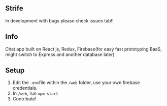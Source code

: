 ## Strife
In development with bugs please check issues tab!!

## Info
Chat app built on React js, Redux, Firebase(for easy fast prototyping BaaS, might switch to Express and another database later)

## Setup
1. Edit the ``.env``file within the ``/web`` folder, use your own firebase credentials.
2. In ``/web``, run ``npm start``
3. Contribute! 
